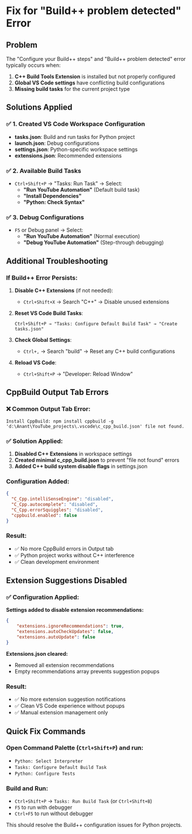 # Fix for "Build++ problem detected" Error

## Problem

The "Configure your Build++ steps" and "Build++ problem detected" error typically occurs when:

1. **C++ Build Tools Extension** is installed but not properly configured
2. **Global VS Code settings** have conflicting build configurations
3. **Missing build tasks** for the current project type

## Solutions Applied

### ✅ 1. Created VS Code Workspace Configuration

- **tasks.json**: Build and run tasks for Python project
- **launch.json**: Debug configurations
- **settings.json**: Python-specific workspace settings
- **extensions.json**: Recommended extensions

### ✅ 2. Available Build Tasks

- `Ctrl+Shift+P` → "Tasks: Run Task" → Select:
  - **"Run YouTube Automation"** (Default build task)
  - **"Install Dependencies"**
  - **"Python: Check Syntax"**

### ✅ 3. Debug Configurations

- `F5` or Debug panel → Select:
  - **"Run YouTube Automation"** (Normal execution)
  - **"Debug YouTube Automation"** (Step-through debugging)

## Additional Troubleshooting

### If Build++ Error Persists:

1. **Disable C++ Extensions** (if not needed):

   - `Ctrl+Shift+X` → Search "C++" → Disable unused extensions

2. **Reset VS Code Build Tasks**:

   ```
   Ctrl+Shift+P → "Tasks: Configure Default Build Task" → "Create tasks.json"
   ```

3. **Check Global Settings**:

   - `Ctrl+,` → Search "build" → Reset any C++ build configurations

4. **Reload VS Code**:
   - `Ctrl+Shift+P` → "Developer: Reload Window"

## CppBuild Output Tab Errors

### ❌ Common Output Tab Error:

```
Install CppBuild: npm install cppbuild -g
'd:\Anant\YouTube_projects\.vscode\c_cpp_build.json' file not found.
```

### ✅ Solution Applied:

1. **Disabled C++ Extensions** in workspace settings
2. **Created minimal c_cpp_build.json** to prevent "file not found" errors
3. **Added C++ build system disable flags** in settings.json

### Configuration Added:

```json
{
  "C_Cpp.intelliSenseEngine": "disabled",
  "C_Cpp.autocomplete": "disabled",
  "C_Cpp.errorSquiggles": "disabled",
  "cppbuild.enabled": false
}
```

### Result:

- ✅ No more CppBuild errors in Output tab
- ✅ Python project works without C++ interference
- ✅ Clean development environment

## Extension Suggestions Disabled

### ✅ Configuration Applied:

**Settings added to disable extension recommendations:**
```json
{
    "extensions.ignoreRecommendations": true,
    "extensions.autoCheckUpdates": false,
    "extensions.autoUpdate": false
}
```

**Extensions.json cleared:**
- Removed all extension recommendations
- Empty recommendations array prevents suggestion popups

### Result:
- ✅ No more extension suggestion notifications
- ✅ Clean VS Code experience without popups
- ✅ Manual extension management only

## Quick Fix Commands

### Open Command Palette (`Ctrl+Shift+P`) and run:

- `Python: Select Interpreter`
- `Tasks: Configure Default Build Task`
- `Python: Configure Tests`

### Build and Run:

- `Ctrl+Shift+P` → `Tasks: Run Build Task` (or `Ctrl+Shift+B`)
- `F5` to run with debugger
- `Ctrl+F5` to run without debugger

This should resolve the Build++ configuration issues for Python projects.

